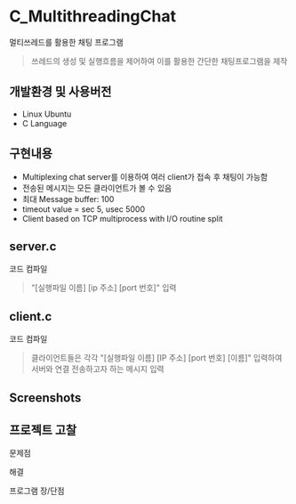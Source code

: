 # C_MultithreadingChat
멀티쓰레드를 활용한 채팅 프로그램
> 쓰레드의 생성 및 실행흐름을 제어하여 이를 활용한 간단한 채팅프로그램을 제작

## 개발환경 및 사용버전
- Linux Ubuntu
- C Language

## 구현내용
- Multiplexing chat server를 이용하여 여러 client가 접속 후 채팅이 가능함
- 전송된 메시지는 모든 클라이언트가 볼 수 있음
- 최대 Message buffer: 100
- timeout value = sec 5, usec 5000
- Client based on TCP multiprocess with I/O routine split

## server.c
코드 컴파일
> "[실행파일 이름] [ip 주소] [port 번호]" 입력

## client.c
코드 컴파일
> 클라이언트들은 각각 "[실행파일 이름] [IP 주소] [port 번호] [이름]" 입력하여 서버와 연결
> 전송하고자 하는 메시지 입력


## Screenshots


## 프로젝트 고찰
문제점


해결


프로그램 장/단점
